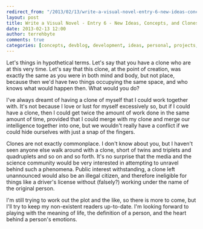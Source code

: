 ```yaml
---
redirect_from: "/2013/02/13/write-a-visual-novel-entry-6-new-ideas-concepts-and-clones/"
layout: post
title: Write a Visual Novel - Entry 6 - New Ideas, Concepts, and Clones?!
date: 2013-02-13 12:00
author: terrehbyte
comments: true
categories: [concepts, devblog, development, ideas, personal, projects, visualnovel, worklog]
---
```

Let's things in hypothetical terms. Let's say that you have a clone who are at this very time. Let's say that this clone, at the point of creation, was exactly the same as you were in both mind and body, but not place, because then we'd have two things occupying the same space, and who knows what would happen then. What would you do?  

I've always dreamt of having a clone of myself that I could work together with. It's not because I love or lust for myself excessively so, but if I could have a clone, then I could get twice the amount of work done in the same amount of time, provided that I could merge with my clone and merge our intelligence together into one, but we wouldn't really have a conflict if we could hide ourselves with just a snap of the fingers.  

Clones are not exactly commonplace. I don't know about you, but I haven't seen anyone else walk around with a clone, short of twins and triplets and quadruplets and so on and so forth. It's no surprise that the media and the science community would be very interested in attempting to unravel behind such a phenomena. Public interest withstanding, a clone left unannounced would also be an illegal citizen, and therefore ineligible for things like a driver's license without (falsely?) working under the name of the original person.  

I'm still trying to work out the plot and the like, so there is more to come, but I'll try to keep my non-existent readers up-to-date. I'm looking forward to playing with the meaning of life, the definition of a person, and the heart behind a person's emotions.  